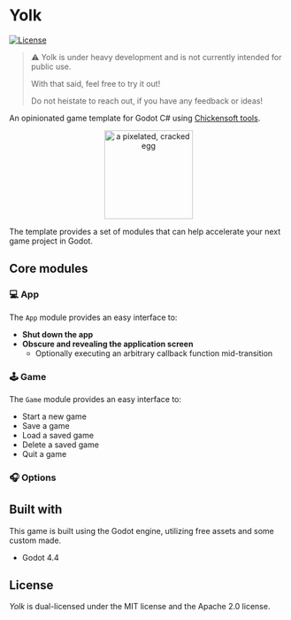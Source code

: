 # Yolk

[![License](https://img.shields.io/badge/license-MIT%2FApache--2.0-informational)](COPYRIGHT.md)

> ⚠️ Yolk is under heavy development and is not currently intended for public use.
>
> With that said, feel free to try it out!
>
> Do not heistate to reach out, if you have any feedback or ideas!

An opinionated game template for Godot C# using [Chickensoft tools](https://chickensoft.games/).

<p align="center">
  <img  alt="a pixelated, cracked egg" src="docs/media/logo.png" width="160" />
</p>

The template provides a set of modules that can help accelerate your next game project in Godot.

## Core modules

### 💻 App

The `App` module provides an easy interface to:
- **Shut down the app**
- **Obscure and revealing the application screen**
  - Optionally executing an arbitrary callback function mid-transition

### 🕹️ Game

The `Game` module provides an easy interface to:

- Start a new game
- Save a game
- Load a saved game
- Delete a saved game
- Quit a game

### 🎧 Options


## Built with

This game is built using the Godot engine, utilizing free assets and some custom made.

- Godot 4.4

## License

_Yolk_ is dual-licensed under the MIT license and the Apache 2.0 license.
